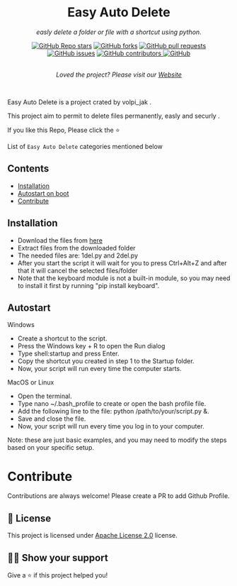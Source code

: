 <h1 align="center">Easy Auto Delete</h1>
<p align="center"><i>easly delete a folder or file with a shortcut using python.</i></p>
<div align="center">
  <a href="https://github.com/volpijak12/easy-auto-delete/stargazers"><img alt="GitHub Repo stars" src="https://img.shields.io/github/stars/volpijak12/easy-auto-delete" alt="Stars Badge"/></a>
<a href="https://github.com/volpijak12/easy-auto-delete/network/members"><img alt="GitHub forks" src="https://img.shields.io/github/forks/volpijak12/easy-auto-delete" alt="Forks Badge"/></a>
<a href="https://github.com/volpijak12/easy-auto-delete/pulls"><img alt="GitHub pull requests" src="https://img.shields.io/github/issues-pr/volpijak12/easy-auto-delete" alt="Pull Requests Badge"/></a>
<a href="https://github.com/volpijak12/easy-auto-delete/issues"><img alt="GitHub issues" src="https://img.shields.io/github/issues/volpijak12/easy-auto-delete" alt="Issues Badge"/></a>
<a href="https://github.com/volpijak12/easy-auto-delete/graphs/contributors"><img alt="GitHub contributors" <img alt="GitHub contributors" src="https://img.shields.io/github/contributors/volpijak12/easy-auto-delete"</a>
<a href="https://github.com/volpijak12/easy-auto-delete/blob/master/LICENSE"><img alt="GitHub" src="https://img.shields.io/github/license/volpijak12/easy-auto-delete" alt="License Badge"/></a>
</div>
<br>
<p align="center"><i>Loved the project? Please visit our <a href="">Website</a></i></p>
<br>

Easy Auto Delete is a project crated by volpi_jak .

This project aim to permit to delete files permanently, easly and securly .

If you like this Repo, Please click the :star:

List of `Easy Auto Delete` categories mentioned below

## Contents
  - [Installation](#installation)
  - [Autostart on boot](#autostart)
  - [Contribute](#contribute)

## Installation

- Download the files from <a href="https://github.com/volpijak12/easy-auto-delete">here</a>  
- Extract files from the downloaded folder
- The needed files are: 1del.py and 2del.py
- After you start the script it will wait for you to press Ctrl+Alt+Z and after that it will cancel the selected files/folder 
- Note that the keyboard module is not a built-in module, so you may need to install it first by running "pip install keyboard".

## Autostart

 Windows 
- Create a shortcut to the script.
- Press the Windows key + R to open the Run dialog
- Type shell:startup and press Enter.
- Copy the shortcut you created in step 1 to the Startup folder.
- Now, your script will run every time the computer starts.

 MacOS or Linux
- Open the terminal.
- Type nano ~/.bash_profile to create or open the bash profile file.
- Add the following line to the file: python /path/to/your/script.py &.
- Save and close the file.
- Now, your script will run every time you log in to your computer.

Note: 
these are just basic examples, and you may need to modify the steps based on your specific setup.


# Contribute

Contributions are always welcome! Please create a PR to add Github Profile.

## :pencil: License

This project is licensed under [Apache License 2.0](https://www.apache.org/licenses/LICENSE-2.0) license.

## :man_astronaut: Show your support

Give a ⭐️ if this project helped you!
